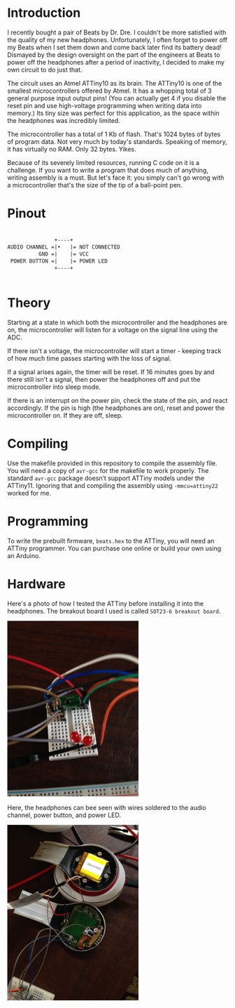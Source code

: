 # Introduction

I recently bought a pair of Beats by Dr. Dre. I couldn't be more satisfied with the quality of my new headphones. Unfortunately, I often forget to power off my Beats when I set them down and come back later find its battery dead! Dismayed by the design oversight on the part of the engineers at Beats to power off the headphones after a period of inactivity, I decided to make my own circuit to do just that.

The circuit uses an Atmel ATTiny10 as its brain. The ATTiny10 is one of the smallest microcontrollers offered by Atmel. It has a whopping total of 3 general purpose input output pins! (You can actually get 4 if you disable the reset pin and use high-voltage programming when writing data into memory.) Its tiny size was perfect for this application, as the space within the headphones was incredibly limited.

The microcontroller has a total of 1 Kb of flash. That's 1024 bytes of bytes of program data. Not very much by today's standards. Speaking of memory, it has virtually no RAM. Only 32 bytes. Yikes.

Because of its severely limited resources, running C code on it is a challenge. If you want to write a program that does much of anything, writing assembly is a must. But let's face it: you simply can't go wrong with a microcontroller that's the size of the tip of a ball-point pen.

# Pinout

```

               +----+
AUDIO CHANNEL =|•   |= NOT CONNECTED
          GND =|    |= VCC
 POWER BUTTON =|    |= POWER LED
               +----+
                              
```

# Theory

Starting at a state in which both the microcontroller and the headphones are on, the microcontroller will listen for a voltage on the signal line using the ADC.

If there isn't a voltage, the microcontroller will start a timer - keeping track of how much time passes starting with the loss of signal.

If a signal arises again, the timer will be reset. If 16 minutes goes by and there still isn't a signal, then power the headphones off and put the microcontroller into sleep mode.

If there is an interrupt on the power pin, check the state of the pin, and react accordingly. If the pin is high (the headphones are on), reset and power the microcontroller on. If they are off, sleep.

# Compiling

Use the makefile provided in this repository to compile the assembly file. You will need a copy of `avr-gcc` for the makefile to work properly. The standard `avr-gcc` package doesn’t support ATTiny models under the ATTiny11. Ignoring that and compiling the assembly using `-mmcu=attiny22` worked for me.

# Programming

To write the prebuilt firmware, `beats.hex` to the ATTiny, you will need an ATTiny programmer. You can purchase one online or build your own using an Arduino.

# Hardware

Here's a photo of how I tested the ATTiny before installing it into the headphones. The breakout board I used is called `SOT23-6 breakout board`.

<img src="https://github.com/georgemorgan/beatzzz/raw/master/images/attiny.png" alt="alt text" height="400">

Here, the headphones can bee seen with wires soldered to the audio channel, power button, and power LED.

<img src="https://github.com/georgemorgan/beatzzz/raw/master/images/assembly.png" alt="alt text" height="400">